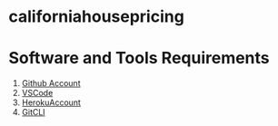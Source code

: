 # californiahousepricing

# Software and Tools Requirements
1. [Github Account](https://github.com)
2. [VSCode](https://code.visualstudio.com/)
3. [HerokuAccount](https://heroku.com)
4. [GitCLI](https://git-scm.com/book/en/v2/Getting-Started-The-Command-Line)